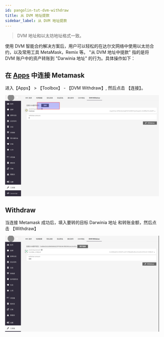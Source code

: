 ```yaml
---
id: pangolin-tut-dvm-withdraw
title: 从 DVM 地址提款
sidebar_label: 从 DVM 地址提款
---
```


> DVM 地址和以太坊地址格式一致。

使用 DVM 智能合约解决方案后，用户可以轻松的在达尔文网络中使用以太坊合约，以及常用工具 MetaMask，Remix 等。 "从 DVM 地址中提款" 指的是将 DVM 账户中的资产转账到 "Darwinia 地址" 的行为。具体操作如下：

## 在 [Apps](https://apps.darwinia.network/#/account) 中连接 Metamask

进入【Apps】 > 【Toolbox】 - 【DVM Withdraw】, 然后点击 【连接】。

![connect](assets/pangolin/pangolin-tut-dvm-withdraw-01.png)

## Withdraw

当连接 Metamask 成功后，填入要转的目标 Darwinia 地址 和转账金额，然后点击 【Withdraw】

![withdraw](assets/pangolin/pangolin-tut-dvm-withdraw-02.png)